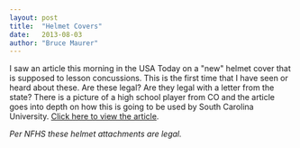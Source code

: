 ```yaml
---
layout: post
title:  "Helmet Covers"
date:   2013-08-03
author: "Bruce Maurer"
---
```


I saw an article this morning in the USA Today on a "new" helmet cover that is
supposed to lesson concussions. This is the first time that I have seen or heard
about these. Are these legal? Are they legal with a letter from the state? There
is a picture of a high school player from CO and the article goes into depth on
how this is going to be used by South Carolina University. [Click here to view
the article](http://www.usatodayhss.com/news/article/guarding-head-is-big-business-concussions-helmet).

*Per NFHS these helmet attachments are legal.*

